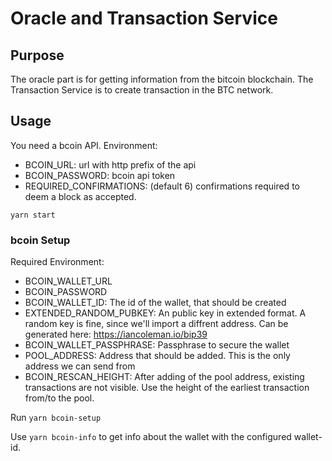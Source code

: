 # Oracle and Transaction Service

## Purpose
The oracle part is for getting information from the bitcoin blockchain. The Transaction Service is to create transaction in the BTC network.

## Usage
You need a bcoin API. 
Environment: 
- BCOIN_URL: url with http prefix of the api
- BCOIN_PASSWORD: bcoin api token
- REQUIRED_CONFIRMATIONS: (default 6) confirmations required to deem a block as accepted.

`yarn start`

### bcoin Setup

Required Environment: 
- BCOIN_WALLET_URL
- BCOIN_PASSWORD
- BCOIN_WALLET_ID: The id of the wallet, that should be created 
- EXTENDED_RANDOM_PUBKEY: An public key in extended format. A random key is fine, since we'll import a diffrent address. Can be generated here: https://iancoleman.io/bip39
- BCOIN_WALLET_PASSPHRASE: Passphrase to secure the wallet
- POOL_ADDRESS: Address that should be added. This is the only address we can send from
- BCOIN_RESCAN_HEIGHT: After adding of the pool address, existing transactions are not visible. Use the height of the earliest transaction from/to the pool.

Run `yarn bcoin-setup`


Use `yarn bcoin-info` to get info about the wallet with the configured wallet-id.
